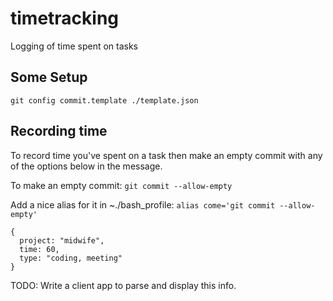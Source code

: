 timetracking
============

Logging of time spent on tasks

Some Setup
----------

```
git config commit.template ./template.json
```

Recording time
--------------

To record time you've spent on a task then make an empty commit with any of the options below in the message.

To make an empty commit: ```git commit --allow-empty```

Add a nice alias for it in ~./bash_profile: ```alias come='git commit --allow-empty'```

```
{
  project: "midwife",
  time: 60,
  type: "coding, meeting"
}
```

TODO: Write a client app to parse and display this info.
